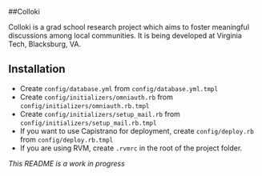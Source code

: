 ##Colloki

Colloki is a grad school research project which aims to foster meaningful discussions among local communities. It is being developed at Virginia Tech, Blacksburg, VA.

## Installation

* Create `config/database.yml` from `config/database.yml.tmpl`
* Create `config/initializers/omniauth.rb` from `config/initializers/omniauth.rb.tmpl`
* Create `config/initializers/setup_mail.rb` from `config/initializers/setup_mail.rb.tmpl`
* If you want to use Capistrano for deployment, create `config/deploy.rb` from `config/deploy.rb.tmpl`
* If you are using RVM, create `.rvmrc` in the root of the project folder.

_This README is a work in progress_